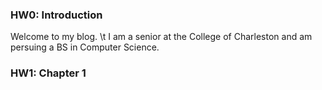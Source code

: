 ### HW0: Introduction
Welcome to my blog.
\t I am a senior at the College of Charleston and am persuing a BS in Computer Science.

### HW1: Chapter 1
